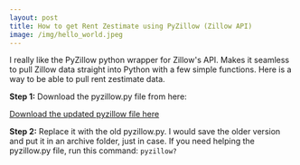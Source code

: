 ```yaml
---
layout: post
title: How to get Rent Zestimate using PyZillow (Zillow API)
image: /img/hello_world.jpeg
---
```


I really like the PyZillow python wrapper for Zillow's API. Makes it seamless to pull Zillow data straight into Python with a few simple functions. Here is a way to be able to pull rent zestimate data.

**Step 1:** Download the pyzillow.py file from here:

[Download the updated pyzillow file here](./)

**Step 2:** Replace it with the old pyzillow.py. I would save the older version and put it in an archive folder, just in case. If you need helping the pyzillow.py file, run this command:
```pyzillow?```
